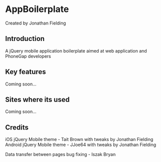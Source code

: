 # AppBoilerplate
Created by Jonathan Fielding

## Introduction
A jQuery mobile application boilerplate aimed at web application and PhoneGap developers

## Key features
Coming soon...

## Sites where its used
Coming soon...

## Credits

iOS jQuery Mobile theme - Tait Brown with tweaks by Jonathan Fielding
Android jQuery Mobile theme - JJoe64 with tweaks by Jonathan Fielding

Data transfer between pages bug fixing - Iszak Bryan
